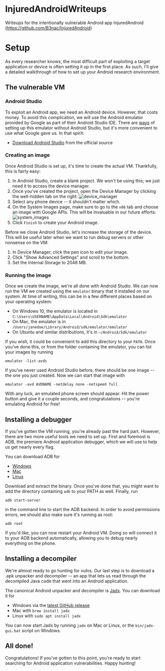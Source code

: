 # InjuredAndroidWriteups
Writeups for the intentionally vulnerable Android app InjuredAndroid (https://github.com/B3nac/InjuredAndroid)

# Setup

As every researcher knows, the most difficult part of exploiting a target application or device is often setting it up in the first place. As such, I'll give a detailed walkthrough of how to set up your Android research environment.

## The vulnerable VM

### Android Studio
To exploit an Android app, we need an Android device. However, that costs money. To avoid this complication, we will use the Android emulator provided by
Google as part of their Android Studio IDE. There are [ways](https://medium.com/michael-wallace/how-to-install-android-sdk-and-setup-avd-emulator-without-android-studio-aeb55c014264) of setting up this emulator without Android Studio, but it's more convenient to use what Google gave us. In that spirit:

- [Download Android Studio](https://developer.android.com/studio) from the official source

### Creating an image
Once Android Studio is set up, it's time to create the actual VM. Thankfully, this is fairly easy:

1. In Android Studio, create a blank project. We won't be using this; we just need it to access the device manager.
2. Once you've created the project, open the Device Manager by clicking the well-hidden tab on the right:
![device_manager](https://user-images.githubusercontent.com/86139991/173696892-8b0c2ec1-7f00-4d7e-b314-7b1ea38888dd.png)
3. Select any phone device -- it shouldn't matter which.
4. On the System Images page, make sure to go to the `x86` tab and choose an image with Google APIs. This will be invaluable in our future efforts:
![system_images](https://user-images.githubusercontent.com/86139991/173699399-57add92f-2b0b-4ed6-8531-c9e88db1382b.png)
5. Click `Finish` to create your Android image.

Before we close Android Studio, let's increase the storage of the device. This will be useful later when we want to run debug servers or other
nonsense on the VM:

1. In Device Manager, click the pen icon to edit your image.
2. Click "Show Advanced Settings" and scroll to the bottom.
3. Set the Internal Storage to 2048 MB.

### Running the image
Once we create the image, we're all done with Android Studio. We can now run the VM we created using the `emulator` binary that it installed on our system. At time of writing, this can be in a few different places based on your operating system:

- On Windows 10, the emulator is located in `C:\Users\USERNAME\AppData\Local\Android\Sdk\emulator`
- On Mac, the emulator is in `/Users/janedoe/Library/Android/sdk/emulator/emulator`
- On Ubuntu and similar distributions, it's in `~/Android/Sdk/emulator`

If you wish, it could be convenient to add this directory to your `PATH`. Once you've done this, or from the folder containing the emulator, you can list your images by running

`emulator -list-avds`

If you've never used Android Studio before, there should be one image -- the one you just created. Now we can start that image with

`emulator -avd AVDNAME -netdelay none -netspeed full`

With any luck, an emulated phone screen should appear. Hit the power button and give it a couple seconds, and congratulations -- you're emulating Android for free!

## Installing a debugger

If you've gotten the VM running, you're already past the hard part. However, there are two more useful tools we need to set up. First and foremost is ADB, the premiere Android application debugger, which we will use to help us get nearly every flag.

You can download ADB for
- [Windows](https://dl.google.com/android/repository/platform-tools-latest-windows.zip)
- [Mac](https://dl.google.com/android/repository/platform-tools-latest-darwin.zip)
- [Linux](https://dl.google.com/android/repository/platform-tools-latest-linux.zip)

Download and extract the binary. Once you've done that, you might want to add the directory containing `adb` to your PATH as well. Finally, run

`adb start-server`

in the command line to start the ADB backend. In order to avoid permissions errors, we should also make sure it's running as root:

`adb root`

If you'd like, you can now restart your Android VM. Doing so will connect it to your ADB backend automatically, allowing you to debug nearly everything on the phone.

## Installing a decompiler

We're almost ready to go hunting for vulns. Our last step is to download a .apk unpacker and decompiler -- an app that lets us read through the decompiled Java code that went into an Android application.

The canonical Android unpacker and decompiler is [Jadx](https://github.com/skylot/jadx/releases/tag/v1.4.1). You can download it for

- Windows via the [latest GitHub release](https://github.com/skylot/jadx/releases/tag/v1.4.1)
- Mac with `brew install jadx`
- Linux with `sudo apt install jadx`

You can now start Jadx by running `jadx` on Mac or Linux, or the `bin/jadx-gui.bat` script on Windows.

## All done!

Congratulations! If you've gotten to this point, you're ready to start searching for Android application vulnerabilities. Happy hunting!

